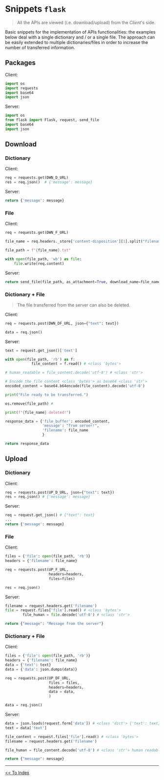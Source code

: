 # Snippets `flask`

> All the APIs are viewed (i.e. download/upload) from the *Client*'s side.

Basic snippets for the implementation of APIs functionalities: the examples below deal with a single dictionary and / or a single file. The approach can be easily extended to multiple dictionaries/files in order to increase the number of transferred information.

## Packages

Client:

```python
import os
import requests
import base64
import json
```

Server:

```python
import os
from flask import Flask, request, send_file 
import base64
import json
```

## Download

### Dictionary

Client:

```python
req = requests.get(DWN_D_URL)
res = req.json()  # {'message': message}
```

Server:

```python
return {'message': message}
```

### File

Client:

```python
req = requests.get(DWN_F_URL)

file_name = req.headers._store['content-disposition'][1].split("filename=")[1].replace('"','') # retrieve the filename

file_path = f"{file_name}.txt"

with open(file_path, 'wb') as file:
	file.write(req.content)
```

Server:

```python
return send_file(file_path, as_attachment=True, download_name=file_name) 
```

### Dictionary + File

> The file transferred from the server can also be deleted.

Client:

```python
req = requests.post(DWN_DF_URL, json={"text": text})

data = req.json()
```

Server:

```python
text = request.get_json()['text']

with open(file_path, 'rb') as f:
            file_content = f.read() # <class 'bytes'>

# human_readable = file_content.decode('utf-8') # <class 'str'>

# Encode the file content <class 'bytes'> as base64 <class 'str'>
encoded_content = base64.b64encode(file_content).decode('utf-8')

print("File ready to be transferred.")

os.remove(file_path) # 

print(f"{file_name} deleted!")

response_data = {'file_buffer': encoded_content,
				 'message': "from server!",
				 'filename': file_name
				 }

return response_data
```

## Upload

### Dictionary

Client:

```python
req = requests.post(UP_D_URL, json={"text": text})
res = req.json() # {'message': message}
```

Server:

```python
req = request.get_json() # {"text": text}
...
return {'message': message}
```

### File

Client:

```python
files = {'file': open(file_path, 'rb')}
headers = {'filename': file_name}

req = requests.post(UP_F_URL, 
					headers=headers,
					files=files)

res = req.json()
```

Server:

```python
filename = request.headers.get('filename')
file = request.files['file'].read() # <class 'bytes'>
        file_human = file.decode('utf-8') # <class 'str'>

return {"message": "Message from the server"}
```

### Dictionary + File

Client:

```python
files = {'file': open(file_path, 'rb')}
headers = {'filename': file_name}
data = {'text': text}
data = {'data': json.dumps(data)}

req = requests.post(UP_DF_URL, 
					files = files,
					headers=headers, 
					data = data,
					)

data = req.json()
```

Server:

```python
data = json.loads(request.form['data']) # <class 'dict'> {'text': text}
text = data['text']

file_content = request.files['file'].read() # <class 'bytes'>
filename = request.headers.get('filename')

file_human = file_content.decode('utf-8') # <class 'str'> human readable

return {"message": message} 
```

---

<a href="./../readme.md.md"><< To Index</a>